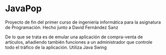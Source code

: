 # JavaPop
Proyecto de fin del primer curso de ingeniería informática para la asignatura de Programación.
Hecho junto a David Fernández Sanz

De lo que se trata es de emular una aplicación de compra-venta de artículos, añadiendo también funciones a un administrador que controle todo el tráfico de la aplicación.
Utiliza Java Swing
